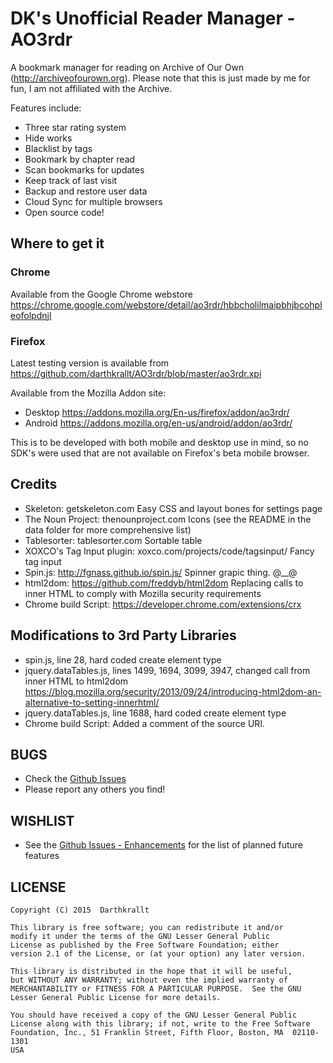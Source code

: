 DK's Unofficial Reader Manager - AO3rdr
============================

A bookmark manager for reading on Archive of Our Own (http://archiveofourown.org). Please note that this is just made by me for fun, I am not affiliated with the Archive.

Features include:
  - Three star rating system
  - Hide works
  - Blacklist by tags
  - Bookmark by chapter read
  - Scan bookmarks for updates
  - Keep track of last visit
  - Backup and restore user data
  - Cloud Sync for multiple browsers
  - Open source code!

Where to get it
---------------

### Chrome

Available from the Google Chrome webstore https://chrome.google.com/webstore/detail/ao3rdr/hbbcholilmaipbhjbcohpleofolpdnjl

### Firefox

Latest testing version is available from https://github.com/darthkrallt/AO3rdr/blob/master/ao3rdr.xpi

Available from the Mozilla Addon site:
  * Desktop https://addons.mozilla.org/En-us/firefox/addon/ao3rdr/
  * Android https://addons.mozilla.org/en-us/android/addon/ao3rdr/

This is to be developed with both mobile and desktop use in mind, so no SDK's 
were used that are not available on Firefox's beta mobile browser.

Credits
-------
- Skeleton: getskeleton.com
    Easy CSS and layout bones for settings page
- The Noun Project: thenounproject.com
    Icons (see the README in the data folder for more comprehensive list)
- Tablesorter: tablesorter.com
    Sortable table
- XOXCO's Tag Input plugin: xoxco.com/projects/code/tagsinput/
    Fancy tag input
- Spin.js: http://fgnass.github.io/spin.js/
    Spinner grapic thing. @__@
- html2dom: https://github.com/freddyb/html2dom
    Replacing calls to inner HTML to comply with Mozilla security requirements
- Chrome build Script:
    https://developer.chrome.com/extensions/crx

Modifications to 3rd Party Libraries
-------
- spin.js, line 28, hard coded create element type
- jquery.dataTables.js, lines 1499, 1694, 3099, 3947, changed call from inner HTML to html2dom
    https://blog.mozilla.org/security/2013/09/24/introducing-html2dom-an-alternative-to-setting-innerhtml/
- jquery.dataTables.js, line 1688, hard coded create element type
- Chrome build Script: Added a comment of the source URl.

BUGS
----
  - Check the [Github Issues](https://github.com/darthkrallt/AO3rdr/issues?q=is%3Aissue+is%3Aopen+label%3Abug)
  - Please report any others you find!

WISHLIST
-------------------------------
  - See the [Github Issues - Enhancements](https://github.com/darthkrallt/AO3rdr/issues?q=is%3Aissue+is%3Aopen+label%3Aenhancement) for the list of planned future features

LICENSE
-------
    Copyright (C) 2015  Darthkrallt

    This library is free software; you can redistribute it and/or
    modify it under the terms of the GNU Lesser General Public
    License as published by the Free Software Foundation; either
    version 2.1 of the License, or (at your option) any later version.

    This library is distributed in the hope that it will be useful,
    but WITHOUT ANY WARRANTY; without even the implied warranty of
    MERCHANTABILITY or FITNESS FOR A PARTICULAR PURPOSE.  See the GNU
    Lesser General Public License for more details.

    You should have received a copy of the GNU Lesser General Public
    License along with this library; if not, write to the Free Software
    Foundation, Inc., 51 Franklin Street, Fifth Floor, Boston, MA  02110-1301
    USA
